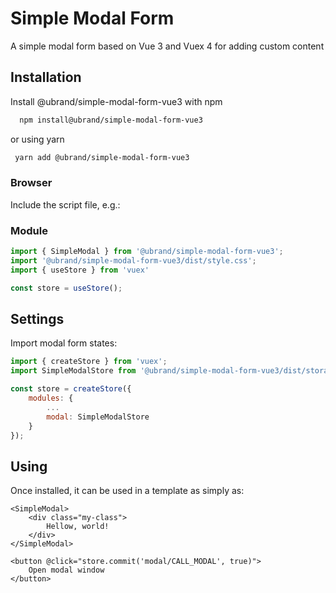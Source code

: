 
# Simple Modal Form

A simple modal form based on Vue 3 and Vuex 4 for adding custom content


## Installation

Install @ubrand/simple-modal-form-vue3 with npm

```bash
  npm install@ubrand/simple-modal-form-vue3
```
or using yarn
```bash
 yarn add @ubrand/simple-modal-form-vue3
```
    
### Browser
Include the script file, e.g.:
### Module
```js
import { SimpleModal } from '@ubrand/simple-modal-form-vue3';
import '@ubrand/simple-modal-form-vue3/dist/style.css';
import { useStore } from 'vuex'

const store = useStore();
```
## Settings
Import modal form states:
```js
import { createStore } from 'vuex';
import SimpleModalStore from '@ubrand/simple-modal-form-vue3/dist/storage';

const store = createStore({
    modules: {
        ...
        modal: SimpleModalStore
    }
});
```
## Using
Once installed, it can be used in a template as simply as:
```vue
<SimpleModal>
    <div class="my-class">
        Hellow, world!
    </div>
</SimpleModal>
```
```vue
<button @click="store.commit('modal/CALL_MODAL', true)">
    Open modal window
</button>
```